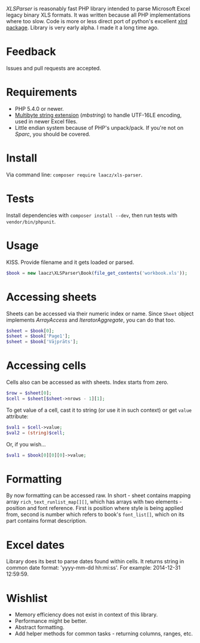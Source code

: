 *XLSParser* is reasonably fast PHP library intended to parse Microsoft Excel legacy binary XLS formats. It was written 
because all PHP implementations where too slow. Code is more or less direct port of python's excellent
[xlrd package](https://pypi.python.org/pypi/xlrd). Library is very early alpha. I made it a long time ago.

# Feedback

Issues and pull requests are accepted.

# Requirements

* PHP 5.4.0 or newer.
* [Multibyte string extension](http://php.net/mbstring) (*mbstring*) to handle UTF-16LE encoding, used in
newer Excel files.
* Little endian system because of PHP's unpack/pack. If you're not on *Sparc*, you should be covered.

# Install

Via command line: `composer require laacz/xls-parser`.

# Tests

Install dependencies with `composer install --dev`, then run tests with `vendor/bin/phpunit`.

# Usage

KISS. Provide filename and it gets loaded or parsed.

```php
$book = new laacz\XLSParser\Book(file_get_contents('workbook.xls'));
```

# Accessing sheets

Sheets can be accessed via their numeric index or name. Since `Sheet` object implements *ArrayAccess* and *IteratorAggregate*, you
can do that too.

```php
$sheet = $book[0];
$sheet = $book['Page1'];
$sheet = $book['Vājprāts'];
```

# Accessing cells

Cells also can be accessed as with sheets. Index starts from zero.

```php
$row = $sheet[0];
$cell = $sheet[$sheet->nrows - 1][1];
```

To get value of a cell, cast it to string (or use it in such context) or get `value` attribute:

```php
$val1 = $cell->value;
$val2 = (string)$cell;
```

Or, if you wish...

```php
$val1 = $book[0][0][0]->value;
```

# Formatting

By now formatting can be accessed raw. In short - sheet contains mapping array `rich_text_runlist_map[][]`, which has 
arrays with two elements - position and font reference. First is position where style is being applied from, second is
number which refers to book's `font_list[]`, which on its part contains format description.

# Excel dates

Library does its best to parse dates found within cells. It returns string in common date format: 'yyyy-mm-dd hh:mi:ss'. 
For example: 2014-12-31 12:59:59.

# Wishlist

* Memory efficiency does not exist in context of this library.
* Performance might be better.
* Abstract formatting.
* Add helper methods for common tasks - returning columns, ranges, etc.
